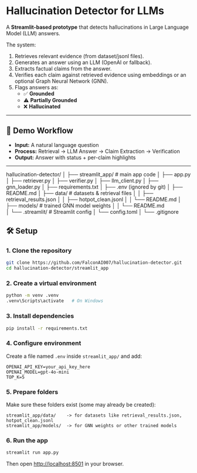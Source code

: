 # Hallucination Detector for LLMs

A **Streamlit-based prototype** that detects hallucinations in Large Language Model (LLM) answers.

The system:
1. Retrieves relevant evidence (from dataset/jsonl files).
2. Generates an answer using an LLM (OpenAI or fallback).
3. Extracts factual claims from the answer.
4. Verifies each claim against retrieved evidence using embeddings or an optional Graph Neural Network (GNN).
5. Flags answers as:
   - ✅ **Grounded**
   - ⚠️ **Partially Grounded**
   - ❌ **Hallucinated**

---

## 🚀 Demo Workflow
- **Input:** A natural language question  
- **Process:** Retrieval → LLM Answer → Claim Extraction → Verification  
- **Output:** Answer with status + per-claim highlights  

---

hallucination-detector/
│
├── streamlit_app/          # main app code
│   ├── app.py
│   ├── retriever.py
│   ├── verifier.py
│   ├── llm_client.py
│   ├── gnn_loader.py
│   ├── requirements.txt
│   ├── .env (ignored by git)
│   ├── README.md
│   ├── data/               # datasets & retrieval files
│   │   ├── retrieval_results.json
│   │   ├── hotpot_clean.jsonl
│   │   └── README.md
│   ├── models/             # trained GNN model weights
│   │   └── README.md     
│   └── .streamlit/         # Streamlit config
│       └── config.toml
│
└── .gitignore



## 🛠 Setup

### 1. Clone the repository
```bash
git clone https://github.com/FalconAI007/hallucination-detector.git
cd hallucination-detector/streamlit_app
````

### 2. Create a virtual environment

```bash
python -m venv .venv
.venv\Scripts\activate   # On Windows
```

### 3. Install dependencies

```bash
pip install -r requirements.txt
```

### 4. Configure environment

Create a file named `.env` inside `streamlit_app/` and add:

```env
OPENAI_API_KEY=your_api_key_here
OPENAI_MODEL=gpt-4o-mini
TOP_K=5
```

### 5. Prepare folders

Make sure these folders exist (some may already be created):

```
streamlit_app/data/    -> for datasets like retrieval_results.json, hotpot_clean.jsonl
streamlit_app/models/  -> for GNN weights or other trained models
```

### 6. Run the app

```bash
streamlit run app.py
```

Then open [http://localhost:8501](http://localhost:8501) in your browser.
